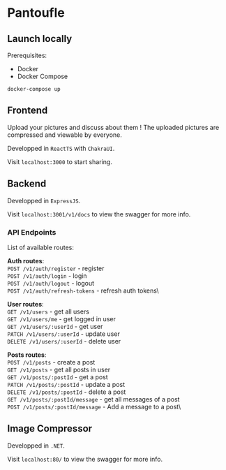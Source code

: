 # Pantoufle

## Launch locally

Prerequisites:
- Docker
- Docker Compose


```
docker-compose up
```


## Frontend

Upload your pictures and discuss about them !
The uploaded pictures are compressed and viewable by everyone.

Developped in `ReactTS` with `ChakraUI`.

Visit `localhost:3000` to start sharing.


## Backend

Developped in `ExpressJS`.

Visit `localhost:3001/v1/docs` to view the swagger for more info.

### API Endpoints

List of available routes:

**Auth routes**:\
`POST /v1/auth/register` - register\
`POST /v1/auth/login` - login\
`POST /v1/auth/logout` - logout\
`POST /v1/auth/refresh-tokens` - refresh auth tokens\

**User routes**:\
`GET /v1/users` - get all users\
`GET /v1/users/me` - get logged in user\
`GET /v1/users/:userId` - get user\
`PATCH /v1/users/:userId` - update user\
`DELETE /v1/users/:userId` - delete user

**Posts routes**:\
`POST /v1/posts` - create a post\
`GET /v1/posts` - get all posts in user\
`GET /v1/posts/:postId` - get a post\
`PATCH /v1/posts/:postId` - update a post\
`DELETE /v1/posts/:postId` - delete a post\
`GET /v1/posts/:postId/message` - get all messages of a post\
`POST /v1/posts/:postId/message` - Add a message to a post\


## Image Compressor

Developped in `.NET`.

Visit `localhost:80/` to view the swagger for more info.
